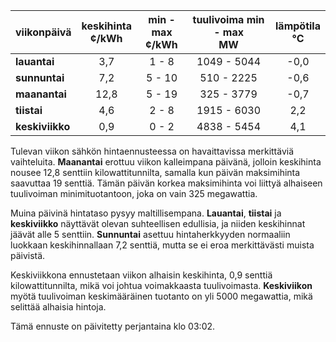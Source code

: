 | viikonpäivä  | keskihinta<br>¢/kWh | min - max<br>¢/kWh | tuulivoima min - max<br>MW | lämpötila<br>°C |
|:-------------|:----------------:|:----------------:|:-------------:|:-------------:|
| **lauantai**  |       3,7        |       1 - 8      |   1049 - 5044  |     -0,0     |
| **sunnuntai** |       7,2        |       5 - 10     |    510 - 2225  |     -0,6     |
| **maanantai** |      12,8        |      5 - 19      |    325 - 3779  |     -0,7     |
| **tiistai**   |       4,6        |      2 - 8       |   1915 - 6030  |      2,2     |
| **keskiviikko** |     0,9        |       0 - 2      |   4838 - 5454  |      4,1     |

Tulevan viikon sähkön hintaennusteessa on havaittavissa merkittäviä vaihteluita. **Maanantai** erottuu viikon kalleimpana päivänä, jolloin keskihinta nousee 12,8 senttiin kilowattitunnilta, samalla kun päivän maksimihinta saavuttaa 19 senttiä. Tämän päivän korkea maksimihinta voi liittyä alhaiseen tuulivoiman minimituotantoon, joka on vain 325 megawattia. 

Muina päivinä hintataso pysyy maltillisempana. **Lauantai**, **tiistai** ja **keskiviikko** näyttävät olevan suhteellisen edullisia, ja niiden keskihinnat jäävät alle 5 senttiin. **Sunnuntai** asettuu hintaherkkyyden normaaliin luokkaan keskihinnallaan 7,2 senttiä, mutta se ei eroa merkittävästi muista päivistä. 

Keskiviikkona ennustetaan viikon alhaisin keskihinta, 0,9 senttiä kilowattitunnilta, mikä voi johtua voimakkaasta tuulivoimasta. **Keskiviikon** myötä tuulivoiman keskimääräinen tuotanto on yli 5000 megawattia, mikä selittää alhaisia hintoja.

Tämä ennuste on päivitetty perjantaina klo 03:02.